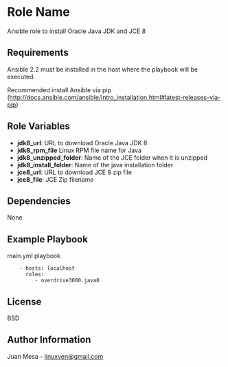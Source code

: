Role Name
=========

Ansible role to install Oracle Java JDK and JCE 8

Requirements
------------

Ansible 2.2 must be installed in the host where the playbook will be executed.

Recommended install Ansible via pip (http://docs.ansible.com/ansible/intro_installation.html#latest-releases-via-pip)

Role Variables
--------------

- **jdk8_url**: URL to download Oracle Java JDK 8
- **jdk8_rpm_file** Linux RPM file name for Java
- **jdk8_unzipped_folder**: Name of the JCE folder when it is unzipped
- **jdk8_install_folder**: Name of the java installation folder
- **jce8_url**: URL to download JCE 8 zip file
- **jce8_file**: JCE Zip filename

Dependencies
------------

None

Example Playbook
----------------

main.yml playbook
```
    - hosts: localhost
      roles:
         - overdrive3000.java8 
```

License
-------

BSD

Author Information
------------------

Juan Mesa - linuxven@gmail.com
